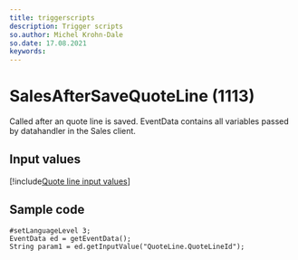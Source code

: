 ```yaml
---
title: triggerscripts
description: Trigger scripts
so.author: Michel Krohn-Dale
so.date: 17.08.2021
keywords:
---
```


# SalesAfterSaveQuoteLine (1113)

Called after an quote line is saved. EventData contains all variables passed by datahandler in the Sales client.

## Input values

[!include[Quote line input values](includes/quoteline-var.md)]

## Sample code

```crmscript
#setLanguageLevel 3;
EventData ed = getEventData();
String param1 = ed.getInputValue("QuoteLine.QuoteLineId");
```

